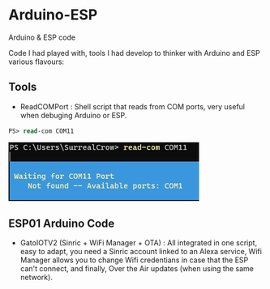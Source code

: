 # Arduino-ESP
Arduino &amp; ESP code 

Code I had played with, tools I had develop to thinker with Arduino and ESP various flavours:

## Tools
- ReadCOMPort : Shell script that reads from COM ports, very useful when debuging Arduino or ESP.
```ps
PS> read-com COM11 
```
![read-com](https://github.com/Surrealcrow/Arduino-ESP/blob/master/readcom.PNG)


## ESP01 Arduino Code
- GatoIOTV2 (Sinric + WiFi Manager + OTA) : All integrated in one script, easy to adapt, you need a Sinric account linked to an Alexa service, Wifi Manager allows you to change Wifi credentians in case that the ESP can't connect, and finally, Over the Air updates (when using the same network).
